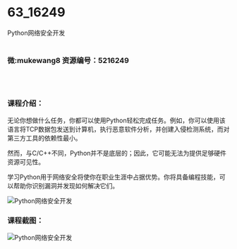 # 63_16249
Python网络安全开发
<br/></br>
<h3>微:mukewang8 资源编号：5216249</h3>
<br/></br>
<h3>课程介绍：</h3>
<p>无论你想做什么任务，你都可以使用Python轻松完成任务。例如，你可以使用该语言将TCP数据包发送到计算机，执行恶意软件分析，并创建入侵检测系统，而对第三方工具的依赖性最小。</p>
<p>然而，与C/C++不同，Python并不是底层的；因此，它可能无法为提供足够硬件资源可见性。</p>
<p>学习Python用于网络安全将使你在职业生涯中占据优势。你将具备编程技能，可以帮助你识别漏洞并发现如何解决它们。</p>
<p><img src="https://www.ko996.com/wp-content/uploads/img/2020/11/2-63-300x220.png" alt="Python网络安全开发"></p>
<div class="info-desc">
<h3>课程截图：</h3>
<p><img src="https://www.ko996.com/wp-content/uploads/img/2020/11/1-64.png" alt="Python网络安全开发"></p>


			
</div>
